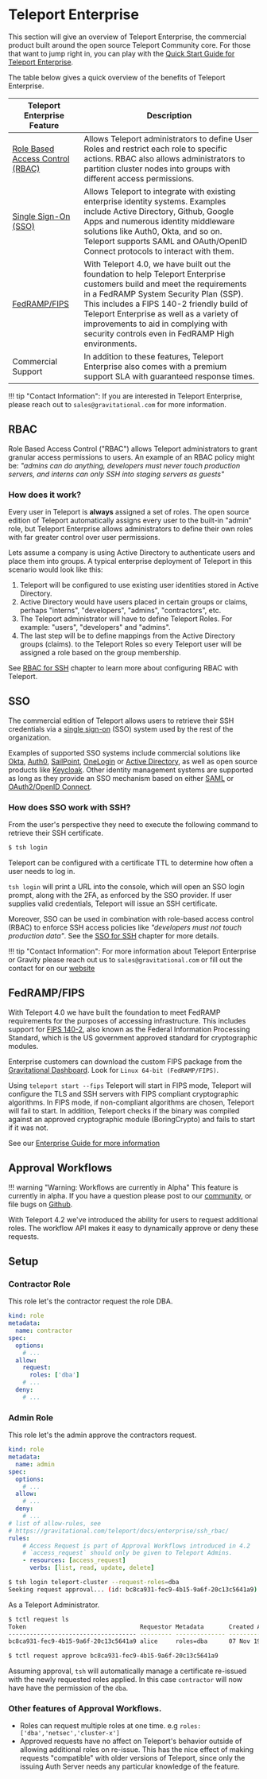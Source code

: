 # Teleport Enterprise

This section will give an overview of Teleport Enterprise, the commercial product built around
the open source Teleport Community core. For those that want to jump right in, you can play
with the [Quick Start Guide for Teleport Enterprise](quickstart-enterprise.md).

The table below gives a quick overview of the benefits of Teleport Enterprise.

|Teleport Enterprise Feature|Description
---------|--------------
|[Role Based Access Control (RBAC)](#rbac)|Allows Teleport administrators to define User Roles and restrict each role to specific actions. RBAC also allows administrators to partition cluster nodes into groups with different access permissions.
|[Single Sign-On (SSO)](#sso)| Allows Teleport to integrate with existing enterprise identity systems. Examples include Active Directory, Github, Google Apps and numerous identity middleware solutions like Auth0, Okta, and so on. Teleport supports SAML and OAuth/OpenID Connect protocols to interact with them.
|[FedRAMP/FIPS](#fedrampfips) | With Teleport 4.0, we have built out the foundation to help Teleport Enterprise customers build and meet the requirements in a FedRAMP System Security Plan (SSP). This includes a FIPS 140-2 friendly build of Teleport Enterprise as well as a variety of improvements to aid in complying with security controls even in FedRAMP High environments.
|Commercial Support | In addition to these features, Teleport Enterprise also comes with a premium support SLA with guaranteed response times.

!!! tip "Contact Information":
    If you are interested in Teleport Enterprise, please reach out to
    `sales@gravitational.com` for more information.

## RBAC

Role Based Access Control ("RBAC") allows Teleport administrators to grant granular access permissions to users. An example of an RBAC policy might be:  _"admins can do anything, 
developers must never touch production servers, and interns can only SSH into
staging servers as guests"_

### How does it work?

Every user in Teleport is **always** assigned a set of roles. The open source
edition of Teleport automatically assigns every user to the built-in "admin"
role, but Teleport Enterprise allows administrators to define their own
roles with far greater control over user permissions.

Lets assume a company is using Active Directory to authenticate users and place
them into groups. A typical enterprise deployment of Teleport in this scenario
would look like this:

1. Teleport will be configured to use existing user identities stored in Active
   Directory.
2. Active Directory would have users placed in certain groups or claims, perhaps "interns",
   "developers", "admins", "contractors", etc.
3. The Teleport administrator will have to define Teleport Roles. For
   example: "users", "developers" and "admins".
4. The last step will be to define mappings from the Active Directory groups (claims). 
   to the Teleport Roles so every Teleport user will be assigned a role based 
   on the group membership.

See [RBAC for SSH](ssh_rbac.md) chapter to learn more about configuring RBAC with
Teleport.

## SSO

The commercial edition of Teleport allows users to retrieve their SSH
credentials via a [single sign-on](https://en.wikipedia.org/wiki/Single_sign-on) 
(SSO) system used by the rest of the organization. 

Examples of supported SSO systems include commercial solutions like [Okta](https://www.okta.com),
[Auth0](https://auth0.com/), [SailPoint](https://www.sailpoint.com/), 
[OneLogin](https://www.onelogin.com/) or [Active Directory](https://en.wikipedia.org/wiki/Active_Directory_Federation_Services), as 
well as open source products like [Keycloak](http://www.keycloak.org).
Other identity management systems are supported as long as they provide an
SSO mechanism based on either [SAML](https://en.wikipedia.org/wiki/Security_Assertion_Markup_Language) 
or [OAuth2/OpenID Connect](https://en.wikipedia.org/wiki/OpenID_Connect).


### How does SSO work with SSH?

From the user's perspective they need to execute the following command to retrieve their SSH certificate.

```bash
$ tsh login
```

Teleport can be configured with a certificate TTL to determine how often a user needs to log in.

`tsh login` will print a URL into the console, which will open an SSO login
prompt, along with the 2FA, as enforced by the SSO provider. If user supplies
valid credentials, Teleport will issue an SSH certificate.

Moreover, SSO can be used in combination with role-based access control (RBAC)
to enforce SSH access policies like _"developers must not touch production data"_.
See the [SSO for SSH](ssh_sso.md) chapter for more details.


!!! tip "Contact Information":
    For more information about Teleport Enterprise or Gravity please reach out us to `sales@gravitational.com` or fill out the contact for on our [website](http://gravitational.com/demo)


## FedRAMP/FIPS 

With Teleport 4.0 we have built the foundation to meet FedRAMP requirements for
the purposes of accessing infrastructure. This includes support for [FIPS 140-2](https://en.wikipedia.org/wiki/FIPS_140-2),
also known as the Federal Information Processing Standard, which is the US 
government approved standard for cryptographic modules.

Enterprise customers can download the custom FIPS package from the [Gravitational Dashboard](https://dashboard.gravitational.com/web/). 
Look for `Linux 64-bit (FedRAMP/FIPS)`. 

Using `teleport start --fips` Teleport will start in FIPS mode, Teleport will 
configure the TLS and SSH servers with FIPS compliant cryptographic algorithms. 
In FIPS mode, if non-compliant algorithms are chosen, Teleport will fail to start.
In addition, Teleport checks if the binary was compiled against an approved
cryptographic module (BoringCrypto) and fails to start if it was not.

See our [Enterprise Guide for more information](ssh_fips.md)

## Approval Workflows 

!!! warning "Warning: Workflows are currently in Alpha"
    This feature is currently in alpha. 
    If you have a question please post to our [community](https://community.gravitational.com/), or file bugs on [Github](https://github.com/gravitational/teleport/issues/new). 

With Teleport 4.2 we've introduced the ability for users to request additional roles. The workflow API makes it easy to dynamically approve or deny these requests.

## Setup

### Contractor Role
This role let's the contractor request the role DBA. 
```yaml
kind: role
metadata:
  name: contractor
spec:
  options:
    # ...
  allow:
    request:
      roles: ['dba']
    # ...
  deny:
    # ...
```
### Admin Role
This role let's the admin approve the contractors request. 
```yaml
kind: role
metadata:
  name: admin
spec:
  options:
    # ...
  allow:
    # ...
  deny:
    # ...
# list of allow-rules, see
# https://gravitational.com/teleport/docs/enterprise/ssh_rbac/
rules:
    # Access Request is part of Approval Workflows introduced in 4.2
    # `access_request` should only be given to Teleport Admins. 
    - resources: [access_request]
      verbs: [list, read, update, delete]
```


```bash
$ tsh login teleport-cluster --request-roles=dba
Seeking request approval... (id: bc8ca931-fec9-4b15-9a6f-20c13c5641a9)
```

As a Teleport Administrator. 


```bash
$ tctl request ls
Token                                Requestor Metadata       Created At (UTC)    Status  
------------------------------------ --------- -------------- ------------------- ------- 
bc8ca931-fec9-4b15-9a6f-20c13c5641a9 alice     roles=dba      07 Nov 19 19:38 UTC PENDING
```

```bash
$ tctl request approve bc8ca931-fec9-4b15-9a6f-20c13c5641a9
```

Assuming approval, `tsh` will automatically manage a certificate re-issued with the newly requested roles applied. In this case `contractor` will now have have the permission of the
`dba`. 


### Other features of Approval Workflows.
 
 - Roles can request multiple roles at one time. e.g `roles: ['dba','netsec','cluster-x']`
 - Approved requests have no affect on Teleport's behavior outside of allowing additional roles on re-issue. This has the nice effect of making requests "compatible" with older versions of Teleport, since only the issuing Auth Server needs any particular knowledge of the feature. 
 